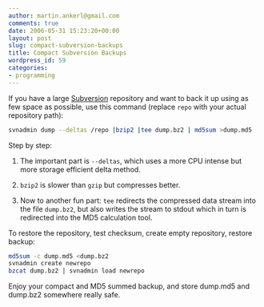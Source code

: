```yaml
---
author: martin.ankerl@gmail.com
comments: true
date: 2006-05-31 15:23:20+00:00
layout: post
slug: compact-subversion-backups
title: Compact Subversion Backups
wordpress_id: 59
categories:
- programming
---
```


If you have a large [Subversion](http://subversion.tigris.org/) repository and want to back it up using as few space as possible, use this command (replace `repo` with your actual repository path):

```bash
svnadmin dump --deltas /repo |bzip2 |tee dump.bz2 | md5sum >dump.md5
```

Step by step:

1. The important part is `--deltas`, which uses a more CPU intense but more storage efficient delta method.

1. `bzip2` is slower than `gzip` but compresses better.

1. Now to another fun part: `tee` redirects the compressed data stream into the file `dump.bz2`, but also writes the stream to stdout which in turn is redirected into the MD5 calculation tool.


To restore the repository, test checksum, create empty repository, restore backup:

```bash
md5sum -c dump.md5 <dump.bz2
svnadmin create newrepo
bzcat dump.bz2 | svnadmin load newrepo
```

Enjoy your compact and MD5 summed backup, and store dump.md5 and dump.bz2 somewhere really safe.